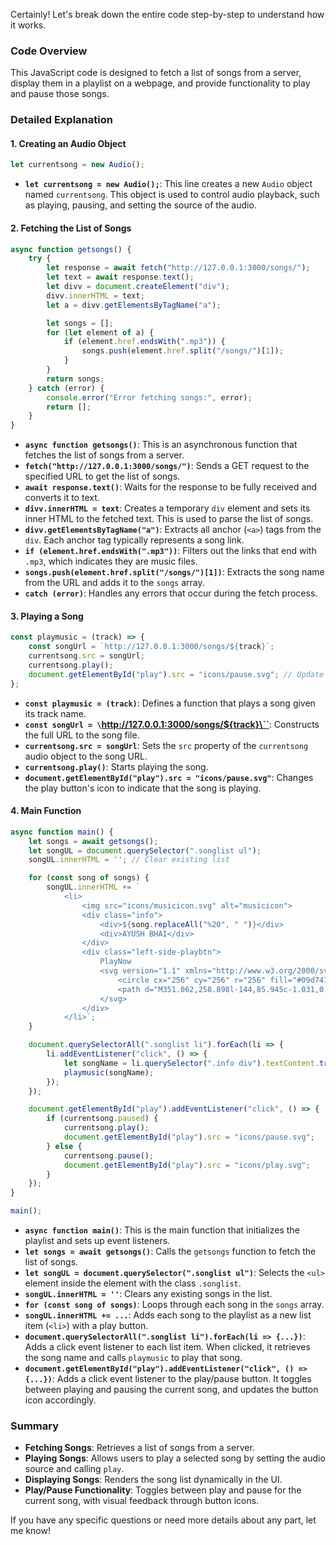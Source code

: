 Certainly! Let's break down the entire code step-by-step to understand how it works.

### Code Overview

This JavaScript code is designed to fetch a list of songs from a server, display them in a playlist on a webpage, and provide functionality to play and pause those songs.

### Detailed Explanation

#### 1. **Creating an Audio Object**

```javascript
let currentsong = new Audio();
```

- **`let currentsong = new Audio();`**: This line creates a new `Audio` object named `currentsong`. This object is used to control audio playback, such as playing, pausing, and setting the source of the audio.

#### 2. **Fetching the List of Songs**

```javascript
async function getsongs() {
    try {
        let response = await fetch("http://127.0.0.1:3000/songs/");
        let text = await response.text();
        let divv = document.createElement("div");
        divv.innerHTML = text;
        let a = divv.getElementsByTagName("a");

        let songs = [];
        for (let element of a) {
            if (element.href.endsWith(".mp3")) {
                songs.push(element.href.split("/songs/")[1]);
            }
        }
        return songs;
    } catch (error) {
        console.error("Error fetching songs:", error);
        return [];
    }
}
```

- **`async function getsongs()`**: This is an asynchronous function that fetches the list of songs from a server.
- **`fetch("http://127.0.0.1:3000/songs/")`**: Sends a GET request to the specified URL to get the list of songs.
- **`await response.text()`**: Waits for the response to be fully received and converts it to text.
- **`divv.innerHTML = text`**: Creates a temporary `div` element and sets its inner HTML to the fetched text. This is used to parse the list of songs.
- **`divv.getElementsByTagName("a")`**: Extracts all anchor (`<a>`) tags from the `div`. Each anchor tag typically represents a song link.
- **`if (element.href.endsWith(".mp3"))`**: Filters out the links that end with `.mp3`, which indicates they are music files.
- **`songs.push(element.href.split("/songs/")[1])`**: Extracts the song name from the URL and adds it to the `songs` array.
- **`catch (error)`**: Handles any errors that occur during the fetch process.

#### 3. **Playing a Song**

```javascript
const playmusic = (track) => {
    const songUrl = `http://127.0.0.1:3000/songs/${track}`;
    currentsong.src = songUrl;
    currentsong.play();
    document.getElementById("play").src = "icons/pause.svg"; // Update play button icon
};
```

- **`const playmusic = (track)`**: Defines a function that plays a song given its track name.
- **`const songUrl = \`http://127.0.0.1:3000/songs/${track}\``**: Constructs the full URL to the song file.
- **`currentsong.src = songUrl`**: Sets the `src` property of the `currentsong` audio object to the song URL.
- **`currentsong.play()`**: Starts playing the song.
- **`document.getElementById("play").src = "icons/pause.svg"`**: Changes the play button's icon to indicate that the song is playing.

#### 4. **Main Function**

```javascript
async function main() {
    let songs = await getsongs();
    let songUL = document.querySelector(".songlist ul");
    songUL.innerHTML = ''; // Clear existing list

    for (const song of songs) {
        songUL.innerHTML += `
            <li>
                <img src="icons/musicicon.svg" alt="musicicon">
                <div class="info">
                    <div>${song.replaceAll("%20", " ")}</div>
                    <div>AYUSH BHAI</div>
                </div>
                <div class="left-side-playbtn">
                    PlayNow
                    <svg version="1.1" xmlns="http://www.w3.org/2000/svg" viewBox="0 0 512 512">
                        <circle cx="256" cy="256" r="256" fill="#09d747"></circle>
                        <path d="M351.062,258.898l-144,85.945c-1.031,0.626-2.344,0.657-3.406,0.031c-1.031-0.594-1.687-1.702-1.687-2.937v-85.946v-85.946c0-1.218,0.656-2.343,1.687-2.938c1.062-0.609,2.375-0.578,3.406,0.031l144,85.962c1.031,0.586,1.641,1.718,1.641,2.89C352.703,257.187,352.094,258.297,351.062,258.898z" fill="#000000"></path>
                    </svg>
                </div>  
            </li>`;
    }

    document.querySelectorAll(".songlist li").forEach(li => {
        li.addEventListener("click", () => {
            let songName = li.querySelector(".info div").textContent.trim();
            playmusic(songName);
        });
    });

    document.getElementById("play").addEventListener("click", () => {
        if (currentsong.paused) {
            currentsong.play();
            document.getElementById("play").src = "icons/pause.svg";
        } else {
            currentsong.pause();
            document.getElementById("play").src = "icons/play.svg";
        }
    });
}

main();
```

- **`async function main()`**: This is the main function that initializes the playlist and sets up event listeners.
- **`let songs = await getsongs()`**: Calls the `getsongs` function to fetch the list of songs.
- **`let songUL = document.querySelector(".songlist ul")`**: Selects the `<ul>` element inside the element with the class `.songlist`.
- **`songUL.innerHTML = ''`**: Clears any existing songs in the list.
- **`for (const song of songs)`**: Loops through each song in the `songs` array.
- **`songUL.innerHTML += ...`**: Adds each song to the playlist as a new list item (`<li>`) with a play button.
- **`document.querySelectorAll(".songlist li").forEach(li => {...})`**: Adds a click event listener to each list item. When clicked, it retrieves the song name and calls `playmusic` to play that song.
- **`document.getElementById("play").addEventListener("click", () => {...})`**: Adds a click event listener to the play/pause button. It toggles between playing and pausing the current song, and updates the button icon accordingly.

### Summary

- **Fetching Songs**: Retrieves a list of songs from a server.
- **Playing Songs**: Allows users to play a selected song by setting the audio source and calling `play`.
- **Displaying Songs**: Renders the song list dynamically in the UI.
- **Play/Pause Functionality**: Toggles between play and pause for the current song, with visual feedback through button icons.

If you have any specific questions or need more details about any part, let me know!